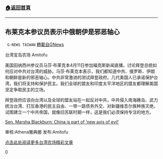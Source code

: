 ###  [:house:返回首頁](https://github.com/ourhimalayas/txt)
---

## 布莱克本参议员表示中俄朝伊是邪恶轴心
` G-NEWS TAIWAN` [轉載自GNews](https://gnews.org/zh-hans/1085500/)

台湾宝岛农场 Amitofu

美国田纳西州参议员马莎·布莱克本4月11日参加福克斯新闻直播，讨论拜登总统如何应对中共对台湾的威胁。马莎·布莱克本表示，我们都知道中共、俄罗斯、伊朗和朝鲜是新的邪恶轴心。中共非常激进的测试拜登政府。几代美国人已承诺保护台湾，我们将支持和保护民主。我们全球的盟友和印度太平洋地区的盟友都理解美国坚定争取民主的立场。

拜登政府应该向台湾以及全球的盟友站在一起反对中共，中共侵入南海礁岛、武力统治台湾、打压香港的民主自由、一带一路债务外交、对新疆维吾尔族种族灭绝，试图建立一个中共帝国，就像旧苏联时期一样，这是我们必须保持专注的地方。

[Sen. Marsha Blackburn: China is part of ‘new axis of evil’](https://www.foxnews.com/politics/marsha-blackburn-china-new-axis-of-evil)

审核:Athena雅典娜 发布:Amitofu

[点击此处阅读更多台湾农场精彩文章](https://gnews.org/zh-hant/author/taiwangnews/)

0
